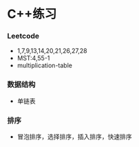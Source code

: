 # C++练习
### Leetcode
- 1,7,9,13,14,20,21,26,27,28
- MST:4,55-1
- multiplication-table
### 数据结构
- 单链表
### 排序
- 冒泡排序，选择排序，插入排序，快速排序
